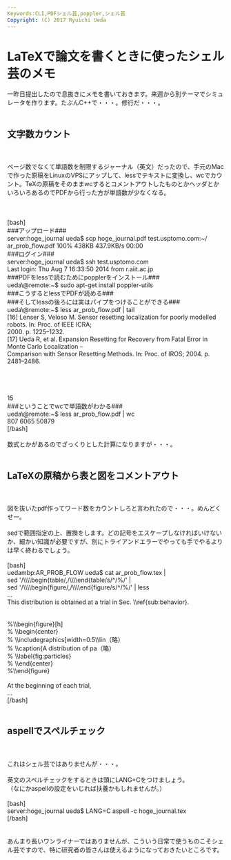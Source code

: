 ```yaml
---
Keywords:CLI,PDFシェル芸,poppler,シェル芸
Copyright: (C) 2017 Ryuichi Ueda
---
```


# LaTeXで論文を書くときに使ったシェル芸のメモ
一昨日提出したので息抜きにメモを書いておきます。来週から別テーマでシミュレータを作ります。たぶんC++で・・・。修行だ・・・。<br />
<br />
<h2>文字数カウント</h2><br />
<br />
ページ数でなくて単語数を制限するジャーナル（英文）だったので、手元のMacで作った原稿をLinuxのVPSにアップして、lessでテキストに変換し、wcでカウント。TeXの原稿をそのままwcするとコメントアウトしたものとかヘッダとかいろいろあるのでPDFから行った方が単語数が少なくなる。<br />
<br />
<!--more--><br />
<br />
[bash]<br />
###アップロード###<br />
server:hoge_journal ueda$ scp hoge_journal.pdf test.usptomo.com:~/<br />
ar_prob_flow.pdf 100% 438KB 437.9KB/s 00:00<br />
###ログイン###<br />
server:hoge_journal ueda$ ssh test.usptomo.com<br />
Last login: Thu Aug 7 16:33:50 2014 from r.aiit.ac.jp<br />
###PDFをlessで読むためにpopplerをインストール###<br />
ueda\@remote:~$ sudo apt-get install poppler-utils<br />
###こうするとlessでPDFが読める###<br />
###そしてlessの後ろには実はパイプをつけることができる###<br />
ueda\@remote:~$ less ar_prob_flow.pdf | tail<br />
 [16] Lenser S, Veloso M. Sensor resetting localization for poorly modelled robots. In: Proc. of IEEE ICRA;<br />
 2000. p. 1225–1232.<br />
 [17] Ueda R, et al. Expansion Resetting for Recovery from Fatal Error in Monte Carlo Localization –<br />
 Comparison with Sensor Resetting Methods. In: Proc. of IROS; 2004. p. 2481–2486.<br />
<br />
<br />
<br />
<br />
 15<br />
###ということでwcで単語数がわかる###<br />
ueda\@remote:~$ less ar_prob_flow.pdf | wc<br />
 807 6065 50879<br />
[/bash]<br />
<br />
数式とかがあるのでざっくりとした計算になりますが・・・。<br />
<br />
<h2>LaTeXの原稿から表と図をコメントアウト</h2><br />
<br />
図を抜いたpdf作ってワード数をカウントしろと言われたので・・・。めんどくせー。<br />
<br />
sedで範囲指定の上、置換をします。どの記号をエスケープしなければいけないか、細かい知識が必要ですが、別にトライアンドエラーでやっても手でやるよりは早く終わるでしょう。<br />
<br />
[bash]<br />
uedambp:AR_PROB_FLOW ueda$ cat ar_prob_flow.tex |<br />
 sed '/\\\\begin{table/,/\\\\end{table/s/^/%/' |<br />
 sed '/\\\\begin{figure/,/\\\\end{figure/s/^/%/' | less<br />
...<br />
This distribution is obtained at a trial in Sec. \\ref{sub:behavior}.<br />
<br />
<br />
%\\begin{figure}[h]<br />
% \\begin{center}<br />
% \\includegraphics[width=0.5\\lin（略）<br />
% \\caption{A distribution of pa（略）<br />
% \\label{fig:particles}<br />
% \\end{center}<br />
%\\end{figure}<br />
<br />
At the beginning of each trial,<br />
...<br />
[/bash]<br />
<br />
<h2>aspellでスペルチェック</h2><br />
<br />
これはシェル芸ではありませんが・・・。<br />
<br />
英文のスペルチェックをするときは頭にLANG=Cをつけましょう。<br />
（なにかaspellの設定をいじれば扶養かもしれませんが。）<br />
<br />
[bash]<br />
server:hoge_journal ueda$ LANG=C aspell -c hoge_journal.tex<br />
[/bash]<br />
<br />
<br />
あんまり長いワンライナーではありませんが、こういう日常で使うものこそシェル芸ですので、特に研究者の皆さんは使えるようになっておきたいところです。

